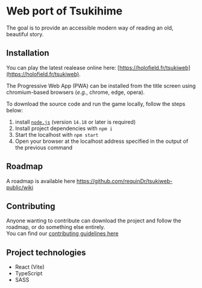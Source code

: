 # Web port of Tsukihime
The goal is to provide an accessible modern way of reading an old, beautiful story.  

## Installation
You can play the latest realease online here: [https://holofield.fr/tsukiweb](https://holofield.fr/tsukiweb).

The Progressive Web App (PWA) can be installed from the title screen using chromium-based browsers (_e.g._, chrome, edge, opera).

To download the source code and run the game locally, follow the steps below:
1) install [`node.js`](https://nodejs.org/en/download) (version `14.18` or later is required)
2) Install project dependencies with `npm i`
3) Start the localhost with `npm start`
4) Open your browser at the localhost address specified in the output of the previous command

## Roadmap
A roadmap is available here https://github.com/requinDr/tsukiweb-public/wiki

## Contributing
Anyone wanting to contribute can download the project and follow the roadmap, or do something else entirely.  
You can find our [contributing guidelines here](https://github.com/requinDr/tsukihime-port/blob/8fe8fd2b2b43d6f5cb3aa8ad3260254a33978fc1/CONTRIBUTING.md)

## Project technologies
- React (Vite)
- TypeScript
- SASS
